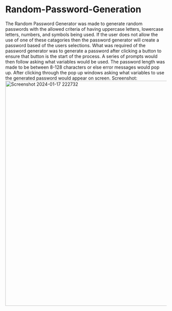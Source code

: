# Random-Password-Generation
The Random Password Generator was made to generate random passwords with the allowed criteria of having uppercase letters, lowercase letters, numbers, and symbols being used. If the user does not allow the use of one of these catagories then the password generator will create a password based of the users selections.
What was required of the password generator was to generate a password after clicking a button to ensure that button is the start of the process. A series of prompts would then follow asking what variables would be used. The password length was made to be between 8-128 characters or else error messages would pop up. After clicking through the pop up windows asking what variables to use the generated password would appear on screen.
Screenshot: <img width="703" alt="Screenshot 2024-01-17 222732" src="https://github.com/BPouliot1/Random-Password-Generation/assets/150730804/d8b4128b-904e-478b-92f9-ddd0103bc439">
